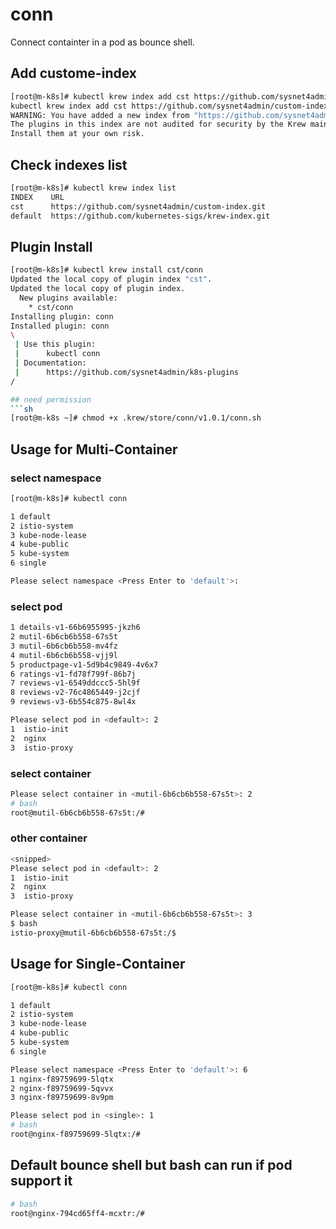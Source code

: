 # conn
Connect containter in a pod as bounce shell.

## Add custome-index
```sh
[root@m-k8s]# kubectl krew index add cst https://github.com/sysnet4admin/custom-index.git
kubectl krew index add cst https://github.com/sysnet4admin/custom-index.git
WARNING: You have added a new index from "https://github.com/sysnet4admin/custom-index.git"
The plugins in this index are not audited for security by the Krew maintainers.
Install them at your own risk.
```

## Check indexes list 
```sh
[root@m-k8s]# kubectl krew index list 
INDEX    URL
cst      https://github.com/sysnet4admin/custom-index.git
default  https://github.com/kubernetes-sigs/krew-index.git
```

## Plugin Install
```sh
[root@m-k8s]# kubectl krew install cst/conn
Updated the local copy of plugin index "cst".
Updated the local copy of plugin index.
  New plugins available:
    * cst/conn
Installing plugin: conn
Installed plugin: conn
\
 | Use this plugin:
 |      kubectl conn
 | Documentation:
 |      https://github.com/sysnet4admin/k8s-plugins
/

## need permission
```sh 
[root@m-k8s ~]# chmod +x .krew/store/conn/v1.0.1/conn.sh
```


## Usage for Multi-Container 

### select namespace
```sh
[root@m-k8s]# kubectl conn

1 default
2 istio-system
3 kube-node-lease
4 kube-public
5 kube-system
6 single

Please select namespace <Press Enter to 'default'>:
```

### select pod  
```sh
1 details-v1-66b6955995-jkzh6
2 mutil-6b6cb6b558-67s5t
3 mutil-6b6cb6b558-mv4fz
4 mutil-6b6cb6b558-vjj9l
5 productpage-v1-5d9b4c9849-4v6x7
6 ratings-v1-fd78f799f-86b7j
7 reviews-v1-6549ddccc5-5hl9f
8 reviews-v2-76c4865449-j2cjf
9 reviews-v3-6b554c875-8wl4x

Please select pod in <default>: 2
1  istio-init
2  nginx
3  istio-proxy
```

### select container 
```sh
Please select container in <mutil-6b6cb6b558-67s5t>: 2
# bash
root@mutil-6b6cb6b558-67s5t:/#

```

### other container 
```sh
<snipped>
Please select pod in <default>: 2
1  istio-init
2  nginx
3  istio-proxy

Please select container in <mutil-6b6cb6b558-67s5t>: 3
$ bash
istio-proxy@mutil-6b6cb6b558-67s5t:/$
```

## Usage for Single-Container 
```sh
[root@m-k8s]# kubectl conn

1 default
2 istio-system
3 kube-node-lease
4 kube-public
5 kube-system
6 single

Please select namespace <Press Enter to 'default'>: 6
1 nginx-f89759699-5lqtx
2 nginx-f89759699-5qvvx
3 nginx-f89759699-8v9pm

Please select pod in <single>: 1
# bash
root@nginx-f89759699-5lqtx:/#
```


## Default bounce shell but bash can run if pod support it 
```sh
# bash
root@nginx-794cd65ff4-mcxtr:/#
```

